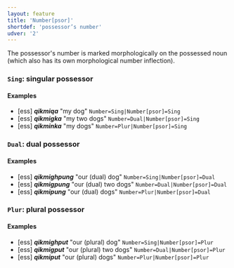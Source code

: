```yaml
---
layout: feature
title: 'Number[psor]'
shortdef: 'possessor’s number'
udver: '2'
---
```


The possessor's number is marked morphologically on the possessed noun
(which also has its own morphological number inflection).

### <a name="Sing">`Sing`</a>: singular possessor

#### Examples

* [ess] _<b>qikmiqa</b>_ "my dog" `Number=Sing|Number[psor]=Sing`
* [ess] _<b>qikmigka</b>_ "my two dogs" `Number=Dual|Number[psor]=Sing`
* [ess] _<b>qikminka</b>_ "my dogs" `Number=Plur|Number[psor]=Sing`

### <a name="Dual">`Dual`</a>: dual possessor

#### Examples

* [ess] _<b>qikmighpung</b>_ "our (dual) dog" `Number=Sing|Number[psor]=Dual`
* [ess] _<b>qikmigpung</b>_ "our (dual) two dogs" `Number=Dual|Number[psor]=Dual`
* [ess] _<b>qikmipung</b>_ "our (dual) dogs" `Number=Plur|Number[psor]=Dual`

### <a name="Plur">`Plur`</a>: plural possessor

#### Examples

* [ess] _<b>qikmighput</b>_ "our (plural) dog" `Number=Sing|Number[psor]=Plur`
* [ess] _<b>qikmigput</b>_ "our (plural) two dogs" `Number=Dual|Number[psor]=Plur`
* [ess] _<b>qikmiput</b>_ "our (plural) dogs" `Number=Plur|Number[psor]=Plur`


<!-- Interlanguage links updated St lis 3 20:58:24 CET 2021 -->
